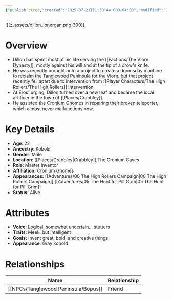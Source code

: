 ```yaml
---
{"publish":true,"created":"2025-07-21T11:30:44.000-04:00","modified":"2025-10-17T10:21:39.340-04:00","cssclasses":""}
---
```


![[z_assets/dillon_lonergan.png|300]]

# Overview
- Dillon has spent most of his life serving the [[Factions/The Vlorn Dynasty]], mostly against his will and at the tip of a drow's knife. 
- He was recently brought onto a project to create a doomsday machine to reclaim the Tanglewood Peninsula for the Vlorn, but that project recently fell apart due to intervention from [[Player Characters/The High Rollers/The High Rollers]] intervention. 
- At Eros' urging, Dillon turned over a new leaf and became the local artificer in the town of [[Places/Crabbley]].
- He assisted the Cronium Gnomes in repairing their broken teleporter, which almost never malfunctions now.

# Key Details
- **Age**: 22
- **Ancestry**: Kobold
- **Gender**: Male
- **Location**: [[Places/Crabbley\|Crabbley]],The Cronium Caves
- **Role**: Master Inventor
- **Affiliation:** Cronium Gnomes
- **Appearances:** [[Adventures/00 The High Rollers Campaign\|00 The High Rollers Campaign]],[[Adventures/05 The Hunt for Pill'Grim\|05 The Hunt for Pill'Grim]]
- **Status:** Alive

# Attributes
- **Voice**: Logical, somewhat uncertain... stutters
- **Traits**: Meek, but intelligent
- **Goals:** Invent great, bold, and creative things
- **Appearance**: Gray kobold

# Relationships

| Name      | Relationship |
| --------- | ------------ |
| [[NPCs/Tanglewood Peninsula/Bopus]] | Friend       |
